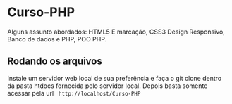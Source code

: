 # Curso-PHP
Alguns assunto abordados:  HTML5 E marcação, CSS3 Design Responsivo, Banco de dados e PHP, POO PHP.

## Rodando os arquivos
Instale um servidor web local de sua preferência e faça o git clone dentro da pasta htdocs fornecida pelo servidor local.
Depois basta somente acessar pela url ``` http://localhost/Curso-PHP```
